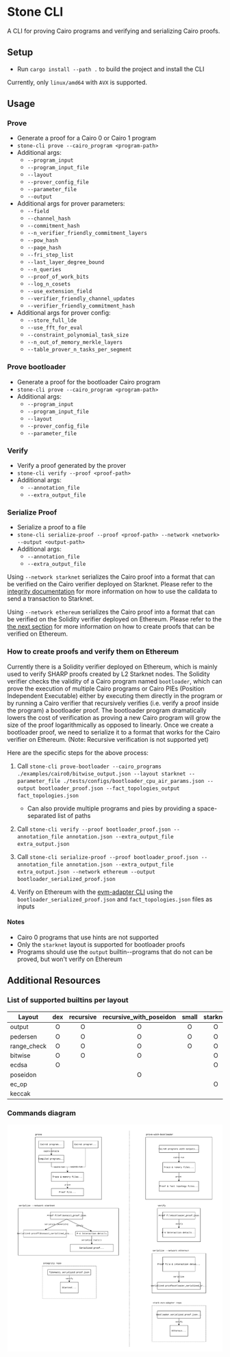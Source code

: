 # Stone CLI

A CLI for proving Cairo programs and verifying and serializing Cairo proofs.

## Setup

- Run `cargo install --path .` to build the project and install the CLI

Currently, only `linux/amd64` with `AVX` is supported.

## Usage

### Prove

- Generate a proof for a Cairo 0 or Cairo 1 program
- `stone-cli prove --cairo_program <program-path>`
- Additional args:
  - `--program_input`
  - `--program_input_file`
  - `--layout`
  - `--prover_config_file`
  - `--parameter_file`
  - `--output`
- Additional args for prover parameters:
  - `--field`
  - `--channel_hash`
  - `--commitment_hash`
  - `--n_verifier_friendly_commitment_layers`
  - `--pow_hash`
  - `--page_hash`
  - `--fri_step_list`
  - `--last_layer_degree_bound`
  - `--n_queries`
  - `--proof_of_work_bits`
  - `--log_n_cosets`
  - `--use_extension_field`
  - `--verifier_friendly_channel_updates`
  - `--verifier_friendly_commitment_hash`
- Additional args for prover config:
  - `--store_full_lde`
  - `--use_fft_for_eval`
  - `--constraint_polynomial_task_size`
  - `--n_out_of_memory_merkle_layers`
  - `--table_prover_n_tasks_per_segment`

### Prove bootloader

- Generate a proof for the bootloader Cairo program
- `stone-cli prove --cairo_program <program-path>`
- Additional args:
  - `--program_input`
  - `--program_input_file`
  - `--layout`
  - `--prover_config_file`
  - `--parameter_file`

### Verify

- Verify a proof generated by the prover
- `stone-cli verify --proof <proof-path>`
- Additional args:
  - `--annotation_file`
  - `--extra_output_file`

### Serialize Proof

- Serialize a proof to a file
- `stone-cli serialize-proof --proof <proof-path> --network <network> --output <output-path>`
- Additional args:
  - `--annotation_file`
  - `--extra_output_file`

Using `--network starknet` serializes the Cairo proof into a format that can be verified on the Cairo verifier deployed on Starknet. Please refer to the [integrity documentation](https://github.com/HerodotusDev/integrity) for more information on how to use the calldata to send a transaction to Starknet.

Using `--network ethereum` serializes the Cairo proof into a format that can be verified on the Solidity verifier deployed on Ethereum. Please refer to the [the next section](#how-to-create-proofs-and-verify-them-on-ethereum) for more information on how to create proofs that can be verified on Ethereum.

### How to create proofs and verify them on Ethereum

Currently there is a Solidity verifier deployed on Ethereum, which is mainly used to verify SHARP proofs created by L2 Starknet nodes. The Solidity verifier checks the validity of a Cairo program named `bootloader`, which can prove the execution of multiple Cairo programs or Cairo PIEs (Position Independent Executable) either by executing them directly in the program or by running a Cairo verifier that recursively verifies (i.e. verify a proof inside the program) a bootloader proof. The bootloader program dramatically lowers the cost of verification as proving a new Cairo program will grow the size of the proof logarithmically as opposed to linearly. Once we create a bootloader proof, we need to serialize it to a format that works for the Cairo verifier on Ethereum. (Note: Recursive verification is not supported yet)

Here are the specific steps for the above process:

1. Call `stone-cli prove-bootloader --cairo_programs ./examples/cairo0/bitwise_output.json --layout starknet --parameter_file ./tests/configs/bootloader_cpu_air_params.json --output bootloader_proof.json --fact_topologies_output fact_topologies.json`

   - Can also provide multiple programs and pies by providing a space-separated list of paths

2. Call `stone-cli verify --proof bootloader_proof.json --annotation_file annotation.json --extra_output_file extra_output.json`

3. Call `stone-cli serialize-proof --proof bootloader_proof.json --annotation_file annotation.json --extra_output_file extra_output.json --network ethereum --output bootloader_serialized_proof.json`

4. Verify on Ethereum with the [evm-adapter CLI](https://github.com/zksecurity/stark-evm-adapter/tree/add-build-configs?tab=readme-ov-file#using-existing-proof) using the `bootloader_serialized_proof.json` and `fact_topologies.json` files as inputs

#### Notes

- Cairo 0 programs that use hints are not supported
- Only the `starknet` layout is supported for bootloader proofs
- Programs should use the `output` builtin--programs that do not can be proved, but won't verify on Ethereum

## Additional Resources

### List of supported builtins per layout

| Layout      | dex | recursive | recursive_with_poseidon | small | starknet | starknet_with_keccak |
| ----------- | :-: | :-------: | :---------------------: | :---: | :------: | :------------------: |
| output      |  O  |     O     |            O            |   O   |    O     |          O           |
| pedersen    |  O  |     O     |            O            |   O   |    O     |          O           |
| range_check |  O  |     O     |            O            |   O   |    O     |          O           |
| bitwise     |  O  |     O     |            O            |       |    O     |          O           |
| ecdsa       |  O  |           |                         |       |    O     |          O           |
| poseidon    |     |           |            O            |       |          |                      |
| ec_op       |     |           |                         |       |    O     |          O           |
| keccak      |     |           |                         |       |          |          O           |

### Commands diagram

![Commands Diagram](./assets/commands-diagram.svg)
